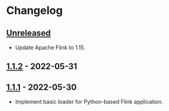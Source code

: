 # Changelog

## [Unreleased]

- Update Apache Flink to 1.15.

## [1.1.2] - 2022-05-31

## [1.1.1] - 2022-05-30

-   Implement basic loader for Python-based Flink application.

[Unreleased]: https://github.com/getindata/flink-python-loader/compare/1.1.2...HEAD

[1.1.2]: https://github.com/getindata/flink-python-loader/compare/1.1.1...1.1.2

[1.1.1]: https://github.com/getindata/flink-python-loader/compare/3d96f04aa22f3dc297da5e4be507bfc8b4963d27...1.1.1
